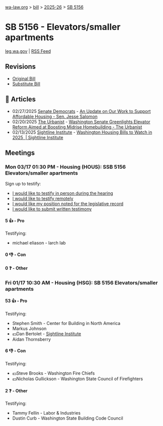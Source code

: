 [wa-law.org](/) > [bill](/bill/) > [2025-26](/bill/2025-26/) > [SB 5156](/bill/2025-26/sb/5156/)

# SB 5156 - Elevators/smaller apartments
[leg.wa.gov](https://app.leg.wa.gov/billsummary?BillNumber=5156&Year=2025&Initiative=false) | [RSS Feed](./rss.xml)

## Revisions
* [Original Bill](1/)
* [Substitute Bill](S/)

## 📰 Articles
* 02/27/2025 [Senate Democrats](/org/senate_democrats/) - [An Update on Our Work to Support Affordable Housing - Sen. Jesse Salomon](https://senatedemocrats.wa.gov/salomon/2025/02/26/heres-how-im-working-to-make-housing-more-affordable/#:~:text=SB%205156)
* 02/20/2025 [The Urbanist](/org/the_urbanist/) - [Washington Senate Greenlights Elevator Reform Aimed at Boosting Midrise Homebuilding - The Urbanist](https://www.theurbanist.org/2025/02/20/washington-senate-greenlights-elevator-reform-aimed-at-boosting-midrise-homebuilding/#:~:text=Senate%20Bill%205156)
* 02/13/2025 [Sightline Institute](/org/sightline_institute/) - [Washington Housing Bills to Watch in 2025  | Sightline Institute](https://www.sightline.org/2025/02/13/washington-housing-bills-to-watch-in-2025/#:~:text=SB%205156)

## Meetings
### Mon 03/17 01:30 PM - Housing (HOUS): SSB 5156 Elevators/smaller apartments
Sign up to testify:
* [I would like to testify in person during the hearing](https://app.leg.wa.gov/csi/Testifier/Add?chamber=House&mId=33021&aId=165510&caId=26505&tId=1)
* [I would like to testify remotely](https://app.leg.wa.gov/csi/Testifier/Add?chamber=House&mId=33021&aId=165510&caId=26505&tId=2)
* [I would like my position noted for the legislative record](https://app.leg.wa.gov/csi/Testifier/Add?chamber=House&mId=33021&aId=165510&caId=26505&tId=3)
* [I would like to submit written testimony](https://app.leg.wa.gov/csi/Testifier/Add?chamber=House&mId=33021&aId=165510&caId=26505&tId=4)

#### 5 👍 - Pro
Testifying:
* michael eliason - larch lab

#### 0 👎 - Con

#### 0 ❓ - Other

### Fri 01/17 10:30 AM - Housing (HSG): SB 5156 Elevators/smaller apartments
#### 53 👍 - Pro
Testifying:
* Stephen Smith - Center for Building in North America
* Markus Johnson
* 💵Dan Bertolet - [Sightline Institute](/org/sightline_institute/)
* Aidan Thornsberry

#### 6 👎 - Con
Testifying:
* 💵Steve Brooks - Washington Fire Chiefs
* 💵Nicholas Gullickson - Washington State Council of Firefighters

#### 2 ❓ - Other
Testifying:
* Tammy Fellin - Labor & Industries
* Dustin Curb - Washington State Building Code Council
